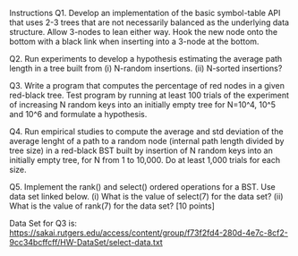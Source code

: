 Instructions
Q1. Develop an implementation of the basic symbol-table API that uses 2-3 trees that are not necessarily balanced as the underlying data structure. Allow 3-nodes to lean either way. Hook the new node onto the bottom with a black link when inserting into a 3-node at the bottom.

Q2. Run experiments to develop a hypothesis estimating the average path length in a tree built from (i) N-random insertions. (ii) N-sorted insertions?

Q3. Write a program that computes the percentage of red nodes in a given red-black tree. Test program by running at least 100 trials of the experiment of increasing N random keys into an initially empty tree for N=10^4, 10^5 and 10^6 and formulate a hypothesis.

Q4. Run empirical studies to compute the average and std deviation of the average lenght of a path to a random node (internal path length divided by tree size) in a red-black BST built by insertion of N random keys into an initially empty tree, for N from 1 to 10,000. Do at least 1,000 trials for each size.

Q5. Implement the rank() and select() ordered operations for a BST. Use data set linked below. (i) What is the value of select(7) for the data set? (ii)  What is the value of rank(7) for the data set? [10 points]

Data Set for Q3 is: https://sakai.rutgers.edu/access/content/group/f73f2fd4-280d-4e7c-8cf2-9cc34bcffcff/HW-DataSet/select-data.txt

